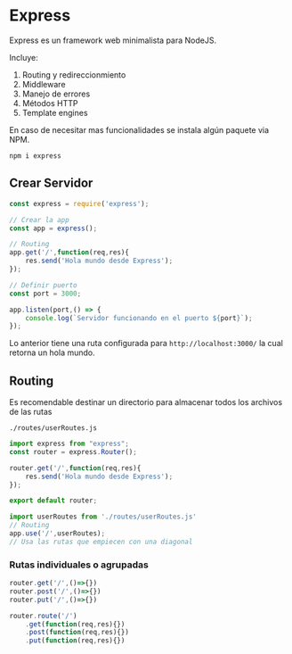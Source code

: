 # Express 

Express es un framework web minimalista para NodeJS.

Incluye:

1. Routing y redireccionmiento
2. Middleware
3. Manejo de errores
4. Métodos HTTP
5. Template engines

En caso de necesitar mas funcionalidades se instala algún paquete via NPM.

```npm i express```

## Crear Servidor

```js title="index.js"
const express = require('express');

// Crear la app
const app = express();

// Routing
app.get('/',function(req,res){
    res.send('Hola mundo desde Express');
});

// Definir puerto
const port = 3000;

app.listen(port,() => { 
    console.log(`Servidor funcionando en el puerto ${port}`);
});
```

Lo anterior tiene una ruta configurada para `http://localhost:3000/` la cual retorna un hola mundo.


## Routing

Es recomendable destinar un directorio para almacenar todos los archivos de las rutas

`./routes/userRoutes.js`

```js title="./routes/userRoutes.js"
import express from "express";
const router = express.Router();

router.get('/',function(req,res){
    res.send('Hola mundo desde Express');
});

export default router;
```

```js title="index.js"
import userRoutes from './routes/userRoutes.js'
// Routing
app.use('/',userRoutes);
// Usa las rutas que empiecen con una diagonal
```

### Rutas individuales o agrupadas


```js
router.get('/',()=>{})
router.post('/',()=>{})
router.put('/',()=>{})
```

```js
router.route('/')
    .get(function(req,res){})
    .post(function(req,res){})
    .put(function(req,res){})
```